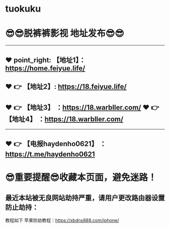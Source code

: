 # tuokuku
:sunglasses::sunglasses:脱裤裤影视 地址发布:sunglasses::sunglasses:
==
------
:heart: point_right: 【地址1】：https://home.feiyue.life/
------
:heart: :point_right: 【地址2】: https://18.feiyue.life/
-----
:heart: :point_right: 【地址3】 ：https://18.warbller.com/
:heart: :point_right: 【地址4】 ：https://18.warbller.com/
------

------

:heart: :point_right: 【电报haydenho0621】 ：https://t.me/haydenho0621
------
:sunglasses:重要提醒:sunglasses:收藏本页面，避免迷路！
==

最近本站被无良网站劫持严重，请用户更改路由器设置防止劫持：
------

教程如下 苹果防劫教程：https://xbdns888.com/iphone/
